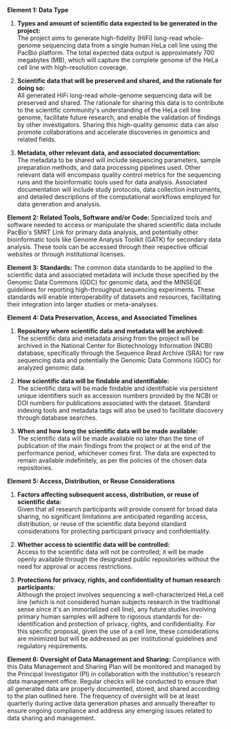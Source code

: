 **Element 1: Data Type**
1. **Types and amount of scientific data expected to be generated in the project:**   
   The project aims to generate high-fidelity (HiFi) long-read whole-genome sequencing data from a single human HeLa cell line using the PacBio platform. The total expected data output is approximately 700 megabytes (MB), which will capture the complete genome of the HeLa cell line with high-resolution coverage.

2. **Scientific data that will be preserved and shared, and the rationale for doing so:**  
   All generated HiFi long-read whole-genome sequencing data will be preserved and shared. The rationale for sharing this data is to contribute to the scientific community's understanding of the HeLa cell line genome, facilitate future research, and enable the validation of findings by other investigators. Sharing this high-quality genomic data can also promote collaborations and accelerate discoveries in genomics and related fields.

3. **Metadata, other relevant data, and associated documentation:**   
   The metadata to be shared will include sequencing parameters, sample preparation methods, and data processing pipelines used. Other relevant data will encompass quality control metrics for the sequencing runs and the bioinformatic tools used for data analysis. Associated documentation will include study protocols, data collection instruments, and detailed descriptions of the computational workflows employed for data generation and analysis.

**Element 2: Related Tools, Software and/or Code:**
   Specialized tools and software needed to access or manipulate the shared scientific data include PacBio's SMRT Link for primary data analysis, and potentially other bioinformatic tools like Genome Analysis Toolkit (GATK) for secondary data analysis. These tools can be accessed through their respective official websites or through institutional licenses.

**Element 3: Standards:**
   The common data standards to be applied to the scientific data and associated metadata will include those specified by the Genomic Data Commons (GDC) for genomic data, and the MINSEQE guidelines for reporting high-throughput sequencing experiments. These standards will enable interoperability of datasets and resources, facilitating their integration into larger studies or meta-analyses.

**Element 4: Data Preservation, Access, and Associated Timelines**
1. **Repository where scientific data and metadata will be archived:**   
   The scientific data and metadata arising from the project will be archived in the National Center for Biotechnology Information (NCBI) database, specifically through the Sequence Read Archive (SRA) for raw sequencing data and potentially the Genomic Data Commons (GDC) for analyzed genomic data.

2. **How scientific data will be findable and identifiable:**   
   The scientific data will be made findable and identifiable via persistent unique identifiers such as accession numbers provided by the NCBI or DOI numbers for publications associated with the dataset. Standard indexing tools and metadata tags will also be used to facilitate discovery through database searches.

3. **When and how long the scientific data will be made available:**   
   The scientific data will be made available no later than the time of publication of the main findings from the project or at the end of the performance period, whichever comes first. The data are expected to remain available indefinitely, as per the policies of the chosen data repositories.

**Element 5: Access, Distribution, or Reuse Considerations**
1. **Factors affecting subsequent access, distribution, or reuse of scientific data:**  
   Given that all research participants will provide consent for broad data sharing, no significant limitations are anticipated regarding access, distribution, or reuse of the scientific data beyond standard considerations for protecting participant privacy and confidentiality.

2. **Whether access to scientific data will be controlled:**  
   Access to the scientific data will not be controlled; it will be made openly available through the designated public repositories without the need for approval or access restrictions.

3. **Protections for privacy, rights, and confidentiality of human research participants:**   
   Although the project involves sequencing a well-characterized HeLa cell line (which is not considered human subjects research in the traditional sense since it's an immortalized cell line), any future studies involving primary human samples will adhere to rigorous standards for de-identification and protection of privacy, rights, and confidentiality. For this specific proposal, given the use of a cell line, these considerations are minimized but will be addressed as per institutional guidelines and regulatory requirements.

**Element 6: Oversight of Data Management and Sharing:**
   Compliance with this Data Management and Sharing Plan will be monitored and managed by the Principal Investigator (PI) in collaboration with the institution's research data management office. Regular checks will be conducted to ensure that all generated data are properly documented, stored, and shared according to the plan outlined here. The frequency of oversight will be at least quarterly during active data generation phases and annually thereafter to ensure ongoing compliance and address any emerging issues related to data sharing and management.